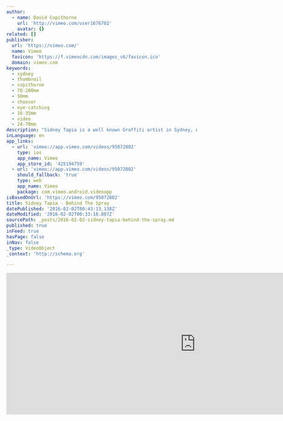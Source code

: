 ```yaml
---
author:
  - name: David Copithorne
    url: 'http://vimeo.com/user1676702'
    avatar: {}
related: []
publisher:
  url: 'https://vimeo.com/'
  name: Vimeo
  favicon: 'https://f.vimeocdn.com/images_v6/favicon.ico'
  domain: vimeo.com
keywords:
  - sydney
  - thumbnail
  - copithorne
  - 70-200mm
  - 50mm
  - chooser
  - eye-catching
  - 16-35mm
  - video
  - 24-70mm
description: "Sidney Tapia is a well known Graffiti artist in Sydney, Australia. He was commissioned through Sydney water in April 2014 to create a mural for a pump house close to Sydney's train line."
inLanguage: en
app_links:
  - url: 'vimeo://app.vimeo.com/videos/95072802'
    type: ios
    app_name: Vimeo
    app_store_id: '425194759'
  - url: 'vimeo://app.vimeo.com/videos/95072802'
    should_fallback: 'true'
    type: web
    app_name: Vimeo
    package: com.vimeo.android.videoapp
isBasedOnUrl: 'https://vimeo.com/95072802'
title: Sidney Tapia - Behind The Spray
datePublished: '2016-02-02T00:43:13.138Z'
dateModified: '2016-02-02T00:33:18.807Z'
sourcePath: _posts/2016-02-02-sidney-tapia-behind-the-spray.md
published: true
inFeed: true
hasPage: false
inNav: false
_type: VideoObject
_context: 'http://schema.org'

---
```

<iframe src="https://cdn.embedly.com/widgets/media.html?src=https%3A%2F%2Fplayer.vimeo.com%2Fvideo%2F95072802&amp;url=https%3A%2F%2Fvimeo.com%2F95072802&amp;image=http%3A%2F%2Fi.vimeocdn.com%2Fvideo%2F474950291_1280.jpg&amp;key=b7d04c9b404c499eba89ee7072e1c4f7&amp;type=text%2Fhtml&amp;schema=vimeo" width="1000" height="375" scrolling="no" frameborder="0" allowfullscreen="allowfullscreen" style=""></iframe>